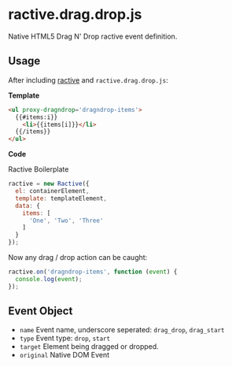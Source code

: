 # ractive.drag.drop.js

Native HTML5 Drag N' Drop ractive event definition.

## Usage

After including [ractive](https://github.com/Rich-Harris/Ractive) and `ractive.drag.drop.js`:

**Template**

```html
<ul proxy-dragndrop='dragndrop-items'>
  {{#items:i}}
    <li>{{items[i]}}</li>
  {{/items}}
</ul>
```

**Code**

Ractive Boilerplate

```js
ractive = new Ractive({
  el: containerElement,
  template: templateElement,
  data: {
    items: [
      'One', 'Two', 'Three'
    ]
  }
});
```

Now any drag / drop action can be caught:

```js
ractive.on('dragndrop-items', function (event) {
  console.log(event);
});
```

## Event Object

- `name` Event name, underscore seperated: `drag_drop`, `drag_start`
- `type` Event type: `drop`, `start`
- `target` Element being dragged or dropped.
- `original` Native DOM Event
